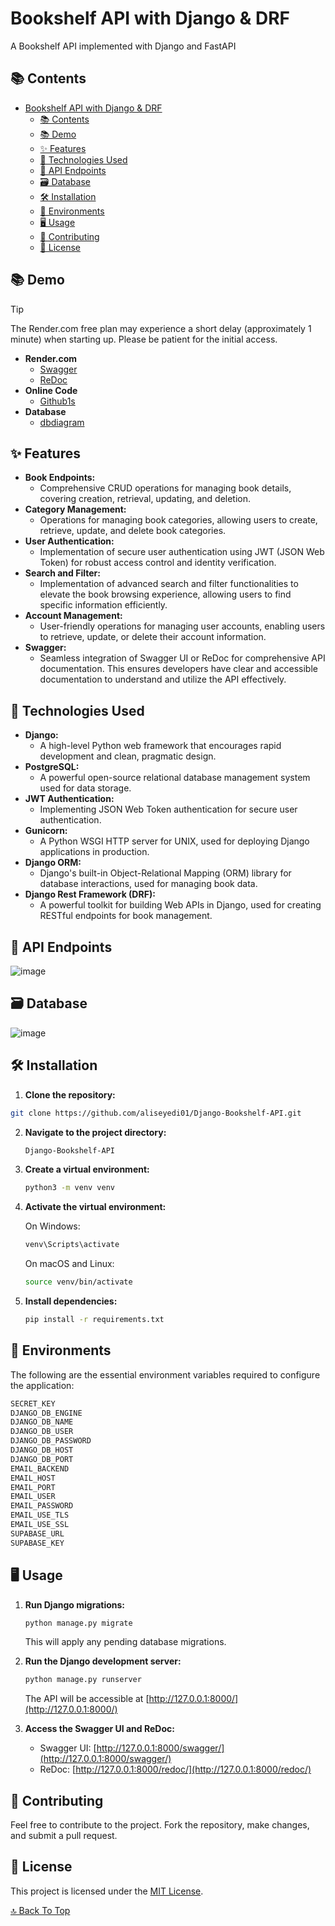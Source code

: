 # Bookshelf API with Django & DRF

A Bookshelf API implemented with Django and FastAPI

## 📚 Contents

- [Bookshelf API with Django \& DRF](#bookshelf-api-with-django--drf)
  - [📚 Contents](#-contents)
  - [📚 Demo](#-demo)
  - [✨ Features](#-features)
  - [🔧 Technologies Used](#-technologies-used)
  - [🚀 API Endpoints](#-api-endpoints)
  - [🗃️ Database](#️-database)
  - [🛠️ Installation](#️-installation)
  - [🔐 Environments](#-environments)
  - [🖥️ Usage](#️-usage)
  - [🤝 Contributing](#-contributing)
  - [📝 License](#-license)


## 📚 Demo

> [!TIP]
>  The Render.com free plan may experience a short delay (approximately 1 minute) when starting up. Please be patient for the initial access.


- **Render.com**
	- [Swagger](https://library-api-t70g.onrender.com/swagger/)
	- [ReDoc](https://library-api-t70g.onrender.com/redoc/)
- **Online Code**
	- [Github1s](https://github1s.com/aliseyedi01/Library_Api)
- **Database**
	- [dbdiagram](https://dbdiagram.io/d/library-65e177d0cd45b569fb458e75)

## ✨ Features

- **Book Endpoints:**
	- Comprehensive CRUD operations for managing book details, covering creation, retrieval, updating, and deletion.
- **Category Management:**
	- Operations for managing book categories, allowing users to create, retrieve, update, and delete book categories.
- **User Authentication:**
	- Implementation of secure user authentication using JWT (JSON Web Token) for robust access control and identity verification.
- **Search and Filter:**
	- Implementation of advanced search and filter functionalities to elevate the book browsing experience, allowing users to find specific information efficiently.
- **Account Management:**
	- User-friendly operations for managing user accounts, enabling users to retrieve, update, or delete their account information.
- **Swagger:**
	- Seamless integration of Swagger UI or ReDoc for comprehensive API documentation. This ensures developers have clear and accessible documentation to understand and utilize the API effectively.

## 🔧 Technologies Used

- **Django:** 
	- A high-level Python web framework that encourages rapid development and clean, pragmatic design.
- **PostgreSQL:** 
	- A powerful open-source relational database management system used for data storage.
- **JWT Authentication:** 
	- Implementing JSON Web Token authentication for secure user authentication.
- **Gunicorn:** 
	- A Python WSGI HTTP server for UNIX, used for deploying Django applications in production.
- **Django ORM:** 
	- Django's built-in Object-Relational Mapping (ORM) library for database interactions, used for managing book data.
- **Django Rest Framework (DRF):** 
	- A powerful toolkit for building Web APIs in Django, used for creating RESTful endpoints for book management.

## 🚀 API Endpoints

![image](https://github.com/aliseyedi01/Library_Api/assets/118107025/52cb714a-2297-4eb6-973b-c66abc9a618d)

## 🗃️ Database


![image](https://github.com/aliseyedi01/Library_Api/assets/118107025/2719d623-8a2b-43d8-a743-aad32d5c5b7f)

## 🛠️ Installation

1. **Clone the repository:**

```bash
git clone https://github.com/aliseyedi01/Django-Bookshelf-API.git
```

2. **Navigate to the project directory:**

   ```bash
   Django-Bookshelf-API
   ```

3. **Create a virtual environment:**

   ```bash
   python3 -m venv venv
   ```

4. **Activate the virtual environment:**

   On Windows:

   ```bash
   venv\Scripts\activate
   ```

   On macOS and Linux:

   ```bash
   source venv/bin/activate
   ```

5. **Install dependencies:**

   ```bash
   pip install -r requirements.txt
   ```


## 🔐 Environments

The following are the essential environment variables required to configure the application:

```bash
SECRET_KEY
DJANGO_DB_ENGINE
DJANGO_DB_NAME
DJANGO_DB_USER
DJANGO_DB_PASSWORD
DJANGO_DB_HOST
DJANGO_DB_PORT
EMAIL_BACKEND
EMAIL_HOST
EMAIL_PORT
EMAIL_USER
EMAIL_PASSWORD
EMAIL_USE_TLS
EMAIL_USE_SSL
SUPABASE_URL
SUPABASE_KEY
```


## 🖥️ Usage

1. **Run Django migrations:**

   ```bash
   python manage.py migrate
   ```

   This will apply any pending database migrations.

2. **Run the Django development server:**

   ```bash
   python manage.py runserver
   ```

   The API will be accessible at [http://127.0.0.1:8000/](http://127.0.0.1:8000/)

3. **Access the Swagger UI and ReDoc:**

   - Swagger UI: [http://127.0.0.1:8000/swagger/](http://127.0.0.1:8000/swagger/)
   - ReDoc: [http://127.0.0.1:8000/redoc/](http://127.0.0.1:8000/redoc/)

## 🤝 Contributing

Feel free to contribute to the project. Fork the repository, make changes, and submit a pull request.

## 📝 License

This project is licensed under the [MIT License](LICENSE).


[🔝 Back To Top](#-contents)